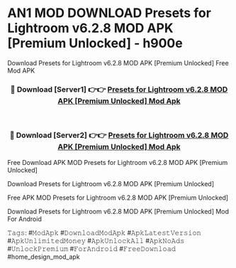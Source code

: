 # AN1 MOD DOWNLOAD Presets for Lightroom v6.2.8 MOD APK [Premium Unlocked] - h900e
Download Presets for Lightroom v6.2.8 MOD APK [Premium Unlocked] Free Mod APK

<div align="center">
<h3>🔴 Download [Server1] 👉👉 <a href="https://apk-comot.site?title=Presets_for_Lightroom_v6.2.8_MOD_APK_[Premium_Unlocked]">Presets for Lightroom v6.2.8 MOD APK [Premium Unlocked] Mod Apk</a></h3><br>

<h3>🔴 Download [Server2] 👉👉 <a href="https://apk-comot.site?title=Presets_for_Lightroom_v6.2.8_MOD_APK_[Premium_Unlocked]">Presets for Lightroom v6.2.8 MOD APK [Premium Unlocked] Mod Apk</a></h3>
</div>


Free Download APK MOD Presets for Lightroom v6.2.8 MOD APK [Premium Unlocked]

Download Presets for Lightroom v6.2.8 MOD APK [Premium Unlocked] 

Free APK MOD Presets for Lightroom v6.2.8 MOD APK [Premium Unlocked] 

Download Presets for Lightroom v6.2.8 MOD APK [Premium Unlocked] Mod For Android

𝚃𝚊𝚐𝚜: #𝙼𝚘𝚍𝙰𝚙𝚔 #𝙳𝚘𝚠𝚗𝚕𝚘𝚊𝚍𝙼𝚘𝚍𝙰𝚙𝚔 #𝙰𝚙𝚔𝙻𝚊𝚝𝚎𝚜𝚝𝚅𝚎𝚛𝚜𝚒𝚘𝚗 #𝙰𝚙𝚔𝚄𝚗𝚕𝚒𝚖𝚒𝚝𝚎𝚍𝙼𝚘𝚗𝚎𝚢 #𝙰𝚙𝚔𝚄𝚗𝚕𝚘𝚌𝚔𝙰𝚕𝚕 #𝙰𝚙𝚔𝙽𝚘𝙰𝚍𝚜 #𝚄𝚗𝚕𝚘𝚌𝚔𝙿𝚛𝚎𝚖𝚒𝚞𝚖 #𝙵𝚘𝚛𝙰𝚗𝚍𝚛𝚘𝚒𝚍 #𝙵𝚛𝚎𝚎𝙳𝚘𝚠𝚗𝚕𝚘𝚊𝚍 #home_design_mod_apk